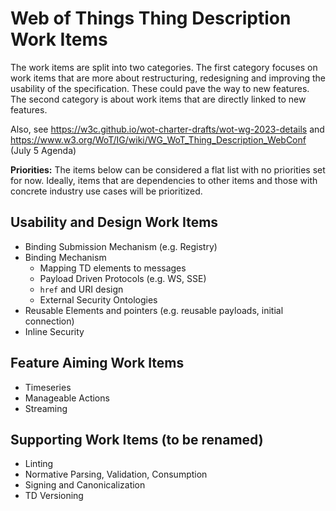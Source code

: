 # Web of Things Thing Description Work Items

The work items are split into two categories. The first category focuses on work items that are more about restructuring, redesigning and improving the usability of the specification. These could pave the way to new features.
The second category is about work items that are directly linked to new features.

Also, see https://w3c.github.io/wot-charter-drafts/wot-wg-2023-details and https://www.w3.org/WoT/IG/wiki/WG_WoT_Thing_Description_WebConf (July 5 Agenda)

**Priorities:** The items below can be considered a flat list with no priorities set for now. Ideally, items that are dependencies to other items and those with concrete industry use cases will be prioritized.

## Usability and Design Work Items

- Binding Submission Mechanism (e.g. Registry)
- Binding Mechanism
  - Mapping TD elements to messages
  - Payload Driven Protocols (e.g. WS, SSE)
  - `href` and URI design
  - External Security Ontologies 
- Reusable Elements and pointers (e.g. reusable payloads, initial connection)
- Inline Security

## Feature Aiming Work Items

- Timeseries
- Manageable Actions
- Streaming

## Supporting Work Items (to be renamed)

- Linting
- Normative Parsing, Validation, Consumption
- Signing and Canonicalization
- TD Versioning
